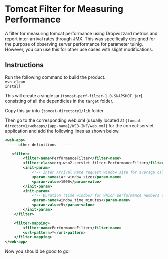 # Tomcat Filter for Measuring Performance
A filter for measuring tomcat performance using Dropwizzard metrics and report inter-arrival rates through JMX. This was specifically designed for the purpose of observing server performance for parameter tuinig. However, you can use this for other use cases with slight modifications.

## Instructions
Run the following command to build the product.<br />
<code>mvn clean install</code>

This will create a single jar (<code>tomcat-perf-filter-1.0-SNAPSHOT.jar</code>) consisting of all the dependicies in the <code>target</code> folder.

Copy this jar into <code>{tomcat-directory}/lib</code> folder

Then go to the corresponding web.xml (usually located at <code>{tomcat-directory}/webapps/{app-name}/WEB-INF/web.xml</code>) for the correct servlet application and add the following lines as shown below.

```xml
<web-app>
----- other definitions -----

   <filter>
        <filter-name>PerformanceFilter</filter-name>
        <filter-class>org.wso2.servlet.filter.PerformanceFilter</filter-class>
        <init-param>
            <!-- Inter Arrival Rate request window size for average calculation -->
            <param-name>iar_window_size</param-name>
            <param-value>1000</param-value>
        </init-param>
        <init-param>
            <!-- Duration (time window) for which performance numbers are measure -->
            <param-name>window_time_minutes</param-name>
            <param-value>5</param-value>
        </init-param>
    </filter>

    <filter-mapping>
	    <filter-name>PerformanceFilter</filter-name>
        <url-pattern>*</url-pattern>
    </filter-mapping>
</web-app>
```


Now you should be good to go!
